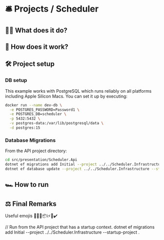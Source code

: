 # 🛎️ Projects / Scheduler

## 🤷‍♂️ What does it do?

## 👷 How does it work?


## 🛠️ Project setup
### DB setup
This example works with PostgreSQL which runs reliably on all platforms including Apple Silicon Macs.
You can set it up by executing:

```bash
docker run --name dev-db \
  -e POSTGRES_PASSWORD=Password1 \
  -e POSTGRES_DB=scheduler \
  -p 5432:5432 \
  -v postgres-data:/var/lib/postgresql/data \
  -d postgres:15
```

### Database Migrations
From the API project directory:
```bash
cd src/presentation/Scheduler.Api
dotnet ef migrations add Initial --project ../../Scheduler.Infrastructure --startup-project .
dotnet ef database update --project ../../Scheduler.Infrastructure --startup-project .
```

## 🏎️ How to run 

## ⚖️ Final Remarks


Useful emojis
👷🌐✅📦ℹ️⚡🧰✔️

// Run from the API project that has a startup context.
dotnet ef migrations add Initial --project ../../Scheduler.Infrastructure --startup-project .
